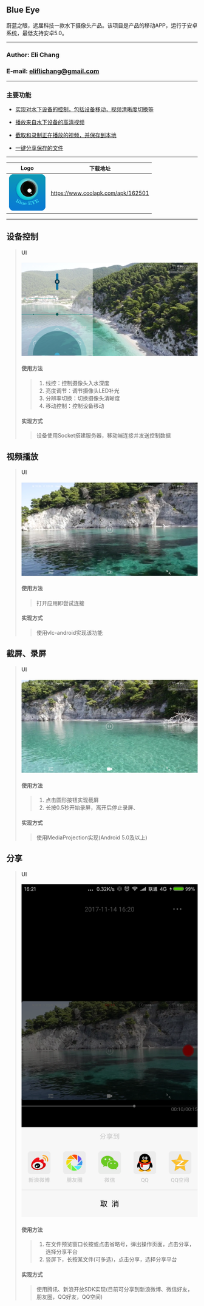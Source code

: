 ## Blue Eye
蔚蓝之眼，远届科技一款水下摄像头产品。该项目是产品的移动APP，运行于安卓系统，最低支持安卓5.0。
***
### Author: Eli Chang
### E-mail: eliflichang@gmail.com
***
### 主要功能
* [实现对水下设备的控制，包括设备移动，视频清晰度切换等](#ui)

* [播放来自水下设备的高清视频](#ui_1)

* [截取和录制正在播放的视频，并保存到本地](#ui_2)

* [一键分享保存的文件](#ui_3)

---
|Logo|下载地址|
|---|---|
|![logo](/app/src/main/res/mipmap-xhdpi/logo.png "logo")|https://www.coolapk.com/apk/162501|

___

## 设备控制
> #### UI
> ![img](/imgs/Screenshot_2017-11-14-16-21-23-478_com.ubi.blueeye.png "img")
> #### 使用方法
>> 1. 线控：控制摄像头入水深度
>> 2. 亮度调节：调节摄像头LED补光
>> 3. 分辨率切换：切换摄像头清晰度
>> 4. 移动控制：控制设备移动
> #### 实现方式
>> 设备使用Socket搭建服务器，移动端连接并发送控制数据
>> 
## 视频播放
> #### UI
> ![img](/imgs/Screenshot_2017-11-14-16-19-45-318_com.ubi.blueeye.png "img")
> #### 使用方法
>> 打开应用即尝试连接
> #### 实现方式
>> 使用vlc-android实现该功能
>> 
## 截屏、录屏
> #### UI
> ![img](/imgs/Screenshot_2017-11-14-16-30-54-631_com.ubi.blueeye.png "img")
> #### 使用方法
>> 1. 点击圆形按钮实现截屏
>> 2. 长按0.5秒开始录屏，离开后停止录屏、
> #### 实现方式
>> 使用MediaProjection实现(Android 5.0及以上)
## 分享
> #### UI
> ![img](/imgs/Screenshot_2017-11-14-16-21-13-300_com.ubi.blueeye.png "img")
> #### 使用方法
>> 1. 在文件预览窗口长按或点击省略号，弹出操作页面，点击分享，选择分享平台
>> 2. 竖屏下，长按某文件(可多选)，点击分享，选择分享平台
> #### 实现方式
>> 使用腾讯、新浪开放SDK实现(目前可分享到新浪微博、微信好友，朋友圈，QQ好友，QQ空间)